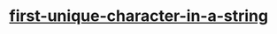 # [first-unique-character-in-a-string](https://leetcode-cn.com/problems/first-unique-character-in-a-string)
